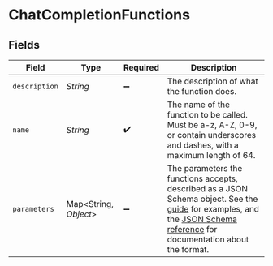 # ChatCompletionFunctions


## Fields

| Field                                                                                                                                                                                                                                                             | Type                                                                                                                                                                                                                                                              | Required                                                                                                                                                                                                                                                          | Description                                                                                                                                                                                                                                                       |
| ----------------------------------------------------------------------------------------------------------------------------------------------------------------------------------------------------------------------------------------------------------------- | ----------------------------------------------------------------------------------------------------------------------------------------------------------------------------------------------------------------------------------------------------------------- | ----------------------------------------------------------------------------------------------------------------------------------------------------------------------------------------------------------------------------------------------------------------- | ----------------------------------------------------------------------------------------------------------------------------------------------------------------------------------------------------------------------------------------------------------------- |
| `description`                                                                                                                                                                                                                                                     | *String*                                                                                                                                                                                                                                                          | :heavy_minus_sign:                                                                                                                                                                                                                                                | The description of what the function does.                                                                                                                                                                                                                        |
| `name`                                                                                                                                                                                                                                                            | *String*                                                                                                                                                                                                                                                          | :heavy_check_mark:                                                                                                                                                                                                                                                | The name of the function to be called. Must be a-z, A-Z, 0-9, or contain underscores and dashes, with a maximum length of 64.                                                                                                                                     |
| `parameters`                                                                                                                                                                                                                                                      | Map<String, *Object*>                                                                                                                                                                                                                                             | :heavy_minus_sign:                                                                                                                                                                                                                                                | The parameters the functions accepts, described as a JSON Schema object. See the [guide](/docs/guides/gpt/function-calling) for examples, and the [JSON Schema reference](https://json-schema.org/understanding-json-schema/) for documentation about the format. |